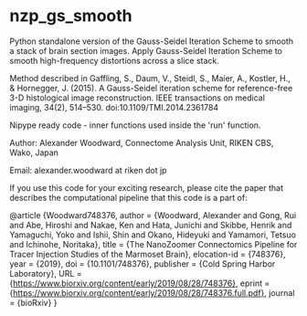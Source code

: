 # nzp_gs_smooth
Python standalone version of the Gauss-Seidel Iteration Scheme to smooth a stack of brain section images.
Apply Gauss-Seidel Iteration Scheme to smooth high-frequency distortions across a slice stack.

Method described in Gaffling, S., Daum, V., Steidl, S., Maier, A., Kostler, H., & Hornegger, J. (2015). 
A Gauss-Seidel iteration scheme for reference-free 3-D histological image reconstruction. 
IEEE transactions on medical imaging, 34(2), 514–530. doi:10.1109/TMI.2014.2361784

Nipype ready code - inner functions used inside the 'run' function.

Author: Alexander Woodward, Connectome Analysis Unit, RIKEN CBS, Wako, Japan

Email: alexander.woodward at riken dot jp

If you use this code for your exciting research, please cite the paper that describes the computational pipeline that this code is a part of:

@article {Woodward748376,
	author = {Woodward, Alexander and Gong, Rui and Abe, Hiroshi and Nakae, Ken and Hata, Junichi and Skibbe, Henrik and Yamaguchi, Yoko and Ishii, Shin and Okano, Hideyuki and Yamamori, Tetsuo and Ichinohe, Noritaka},
	title = {The NanoZoomer Connectomics Pipeline for Tracer Injection Studies of the Marmoset Brain},
	elocation-id = {748376},
	year = {2019},
	doi = {10.1101/748376},
	publisher = {Cold Spring Harbor Laboratory},
	URL = {https://www.biorxiv.org/content/early/2019/08/28/748376},
	eprint = {https://www.biorxiv.org/content/early/2019/08/28/748376.full.pdf},
	journal = {bioRxiv}
}

